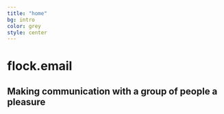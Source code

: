 ```yaml
---
title: "home"
bg: intro
color: grey
style: center
---
```


# flock.email

<span class="fa-stack subtlecircle" style="font-size:100px; background:rgba(255,166,0,0.1)">
  <i class="fa fa-circle fa-stack-2x text-white"></i>
  <i class="fa fa-pencil-square-o fa-stack-1x text-intro"></i>
</span>

## Making communication with a group of people a pleasure